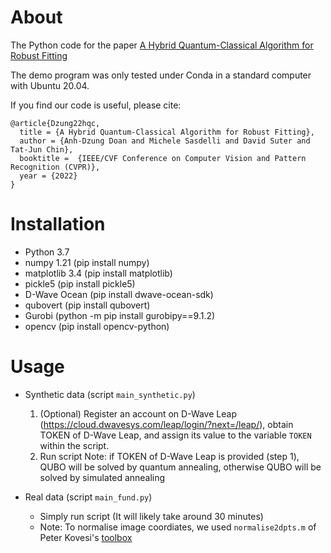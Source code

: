 About
============

The Python code for the paper [A Hybrid Quantum-Classical Algorithm for Robust Fitting](https://arxiv.org/abs/2201.10110)

The demo program was only tested under Conda in a standard computer with Ubuntu 20.04.

If you find our code is useful, please cite:
```
@article{Dzung22hqc,
  title = {A Hybrid Quantum-Classical Algorithm for Robust Fitting},
  author = {Anh-Dzung Doan and Michele Sasdelli and David Suter and Tat-Jun Chin},
  booktitle =  {IEEE/CVF Conference on Computer Vision and Pattern Recognition (CVPR)},
  year = {2022}
}
```

Installation
================

+ Python 3.7 
+ numpy 1.21 (pip install numpy)
+ matplotlib 3.4 (pip install matplotlib)
+ pickle5 (pip install pickle5)
+ D-Wave Ocean (pip install dwave-ocean-sdk)
+ qubovert (pip install qubovert)
+ Gurobi (python -m pip install gurobipy==9.1.2)
+ opencv (pip install opencv-python)

Usage
================

+ Synthetic data (script `main_synthetic.py`)
    1. (Optional) Register an account on D-Wave Leap (https://cloud.dwavesys.com/leap/login/?next=/leap/), obtain TOKEN of D-Wave Leap, and assign its value to the variable `TOKEN` within the script.
    2.  Run script
    Note: if TOKEN of D-Wave Leap is provided (step 1), QUBO will be solved by quantum annealing, otherwise QUBO will be solved by simulated annealing

+ Real data (script `main_fund.py`)
    - Simply run script (It will likely take around 30 minutes)
    - Note: To normalise image coordiates, we used `normalise2dpts.m` of Peter Kovesi's [toolbox](https://www.peterkovesi.com/matlabfns/index.html) 
 
